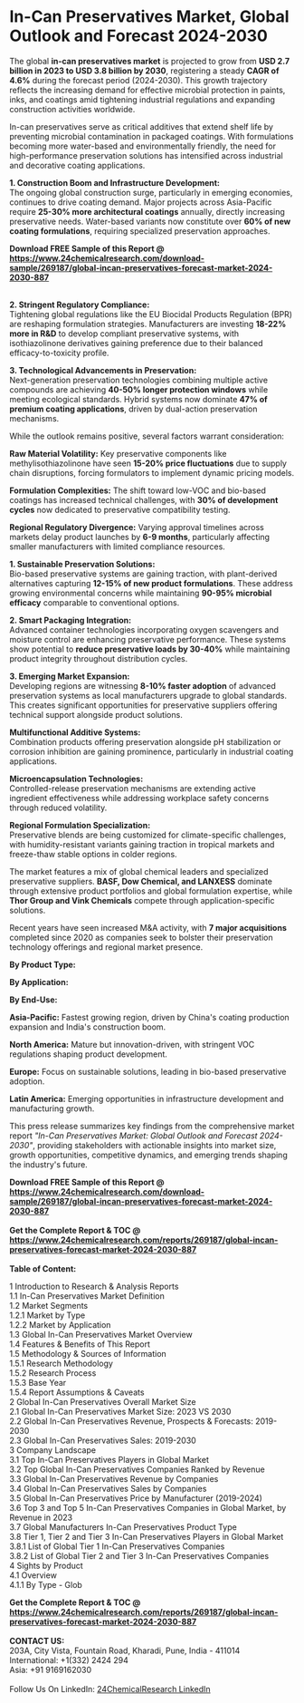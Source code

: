 <h1>In-Can Preservatives Market, Global Outlook and Forecast 2024-2030</h1><p>The global <strong>in-can preservatives market</strong> is projected to grow from <strong>USD 2.7 billion in 2023 to USD 3.8 billion by 2030</strong>, registering a steady <strong>CAGR of 4.6%</strong> during the forecast period (2024-2030). This growth trajectory reflects the increasing demand for effective microbial protection in paints, inks, and coatings amid tightening industrial regulations and expanding construction activities worldwide.</p><p>In-can preservatives serve as critical additives that extend shelf life by preventing microbial contamination in packaged coatings. With formulations becoming more water-based and environmentally friendly, the need for high-performance preservation solutions has intensified across industrial and decorative coating applications.</p><p><strong>1. Construction Boom and Infrastructure Development:</strong><br>
The ongoing global construction surge, particularly in emerging economies, continues to drive coating demand. Major projects across Asia-Pacific require <strong>25-30% more architectural coatings</strong> annually, directly increasing preservative needs. Water-based variants now constitute over <strong>60% of new coating formulations</strong>, requiring specialized preservation approaches.</p><div><b>Download FREE Sample of this Report @ 
            <a href="https://www.24chemicalresearch.com/download-sample/269187/global-incan-preservatives-forecast-market-2024-2030-887">
            https://www.24chemicalresearch.com/download-sample/269187/global-incan-preservatives-forecast-market-2024-2030-887</a></b></div><br><p><strong>2. Stringent Regulatory Compliance:</strong><br>
Tightening global regulations like the EU Biocidal Products Regulation (BPR) are reshaping formulation strategies. Manufacturers are investing <strong>18-22% more in R&amp;D</strong> to develop compliant preservative systems, with isothiazolinone derivatives gaining preference due to their balanced efficacy-to-toxicity profile.</p><p><strong>3. Technological Advancements in Preservation:</strong><br>
Next-generation preservation technologies combining multiple active compounds are achieving <strong>40-50% longer protection windows</strong> while meeting ecological standards. Hybrid systems now dominate <strong>47% of premium coating applications</strong>, driven by dual-action preservation mechanisms.</p><p>While the outlook remains positive, several factors warrant consideration:</p><p><strong>Raw Material Volatility:</strong> Key preservative components like methylisothiazolinone have seen <strong>15-20% price fluctuations</strong> due to supply chain disruptions, forcing formulators to implement dynamic pricing models.</p><p><strong>Formulation Complexities:</strong> The shift toward low-VOC and bio-based coatings has increased technical challenges, with <strong>30% of development cycles</strong> now dedicated to preservative compatibility testing.</p><p><strong>Regional Regulatory Divergence:</strong> Varying approval timelines across markets delay product launches by <strong>6-9 months</strong>, particularly affecting smaller manufacturers with limited compliance resources.</p><p><strong>1. Sustainable Preservation Solutions:</strong><br>
Bio-based preservative systems are gaining traction, with plant-derived alternatives capturing <strong>12-15% of new product formulations</strong>. These address growing environmental concerns while maintaining <strong>90-95% microbial efficacy</strong> comparable to conventional options.</p><p><strong>2. Smart Packaging Integration:</strong><br>
Advanced container technologies incorporating oxygen scavengers and moisture control are enhancing preservative performance. These systems show potential to <strong>reduce preservative loads by 30-40%</strong> while maintaining product integrity throughout distribution cycles.</p><p><strong>3. Emerging Market Expansion:</strong><br>
Developing regions are witnessing <strong>8-10% faster adoption</strong> of advanced preservation systems as local manufacturers upgrade to global standards. This creates significant opportunities for preservative suppliers offering technical support alongside product solutions.</p><p><strong>Multifunctional Additive Systems:</strong><br>
	Combination products offering preservation alongside pH stabilization or corrosion inhibition are gaining prominence, particularly in industrial coating applications.</p><p><strong>Microencapsulation Technologies:</strong><br>
	Controlled-release preservation mechanisms are extending active ingredient effectiveness while addressing workplace safety concerns through reduced volatility.</p><p><strong>Regional Formulation Specialization:</strong><br>
	Preservative blends are being customized for climate-specific challenges, with humidity-resistant variants gaining traction in tropical markets and freeze-thaw stable options in colder regions.</p><p>The market features a mix of global chemical leaders and specialized preservative suppliers. <strong>BASF, Dow Chemical, and LANXESS</strong> dominate through extensive product portfolios and global formulation expertise, while <strong>Thor Group and Vink Chemicals</strong> compete through application-specific solutions.</p><p>Recent years have seen increased M&amp;A activity, with <strong>7 major acquisitions</strong> completed since 2020 as companies seek to bolster their preservation technology offerings and regional market presence.</p><p><strong>By Product Type:</strong></p><p><strong>By Application:</strong></p><p><strong>By End-Use:</strong></p><p><strong>Asia-Pacific:</strong> Fastest growing region, driven by China's coating production expansion and India's construction boom.</p><p><strong>North America:</strong> Mature but innovation-driven, with stringent VOC regulations shaping product development.</p><p><strong>Europe:</strong> Focus on sustainable solutions, leading in bio-based preservative adoption.</p><p><strong>Latin America:</strong> Emerging opportunities in infrastructure development and manufacturing growth.</p><p>This press release summarizes key findings from the comprehensive market report <em>"In-Can Preservatives Market: Global Outlook and Forecast 2024-2030"</em>, providing stakeholders with actionable insights into market size, growth opportunities, competitive dynamics, and emerging trends shaping the industry's future.</p><div><b>Download FREE Sample of this Report @ 
            <a href="https://www.24chemicalresearch.com/download-sample/269187/global-incan-preservatives-forecast-market-2024-2030-887">
            https://www.24chemicalresearch.com/download-sample/269187/global-incan-preservatives-forecast-market-2024-2030-887</a></b></div><br><div><b>Get the Complete Report & TOC @ 
            <a href="https://www.24chemicalresearch.com/reports/269187/global-incan-preservatives-forecast-market-2024-2030-887">
            https://www.24chemicalresearch.com/reports/269187/global-incan-preservatives-forecast-market-2024-2030-887</a></b></div><br>
            <b>Table of Content:</b><p>1 Introduction to Research & Analysis Reports<br />
    1.1 In-Can Preservatives Market Definition<br />
    1.2 Market Segments<br />
        1.2.1 Market by Type<br />
        1.2.2 Market by Application<br />
    1.3 Global In-Can Preservatives Market Overview<br />
    1.4 Features & Benefits of This Report<br />
    1.5 Methodology & Sources of Information<br />
        1.5.1 Research Methodology<br />
        1.5.2 Research Process<br />
        1.5.3 Base Year<br />
        1.5.4 Report Assumptions & Caveats<br />
2 Global In-Can Preservatives Overall Market Size<br />
    2.1 Global In-Can Preservatives Market Size: 2023 VS 2030<br />
    2.2 Global In-Can Preservatives Revenue, Prospects & Forecasts: 2019-2030<br />
    2.3 Global In-Can Preservatives Sales: 2019-2030<br />
3 Company Landscape<br />
    3.1 Top In-Can Preservatives Players in Global Market<br />
    3.2 Top Global In-Can Preservatives Companies Ranked by Revenue<br />
    3.3 Global In-Can Preservatives Revenue by Companies<br />
    3.4 Global In-Can Preservatives Sales by Companies<br />
    3.5 Global In-Can Preservatives Price by Manufacturer (2019-2024)<br />
    3.6 Top 3 and Top 5 In-Can Preservatives Companies in Global Market, by Revenue in 2023<br />
    3.7 Global Manufacturers In-Can Preservatives Product Type<br />
    3.8 Tier 1, Tier 2 and Tier 3 In-Can Preservatives Players in Global Market<br />
        3.8.1 List of Global Tier 1 In-Can Preservatives Companies<br />
        3.8.2 List of Global Tier 2 and Tier 3 In-Can Preservatives Companies<br />
4 Sights by Product<br />
    4.1 Overview<br />
        4.1.1 By Type - Glob</p><div><b>Get the Complete Report & TOC @ 
            <a href="https://www.24chemicalresearch.com/reports/269187/global-incan-preservatives-forecast-market-2024-2030-887">
            https://www.24chemicalresearch.com/reports/269187/global-incan-preservatives-forecast-market-2024-2030-887</a></b></div><br><b>CONTACT US:</b><br>
            203A, City Vista, Fountain Road, Kharadi, Pune, India - 411014<br>
            International: +1(332) 2424 294<br>
            Asia: +91 9169162030 <br><br>
            Follow Us On LinkedIn: <a href="https://www.linkedin.com/company/24chemicalresearch/">24ChemicalResearch LinkedIn</a>